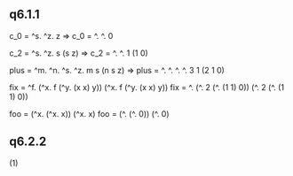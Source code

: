 ## q6.1.1

c_0 = ^s. ^z. z =>
c_0 = ^. ^. 0

c_2 = ^s. ^z. s (s z) =>
c_2 = ^. ^. 1 (1 0)

plus = ^m. ^n. ^s. ^z. m s (n s z) =>
plus = ^. ^. ^. ^. 3 1 (2 1 0)

fix = ^f. (^x. f (^y. (x x) y)) (^x. f (^y. (x x) y))
fix = ^. (^. 2 (^. (1 1) 0)) (^. 2 (^. (1 1) 0))

foo = (^x. (^x. x)) (^x. x)
foo = (^. (^. 0)) (^. 0)

## q6.2.2

(1) 

